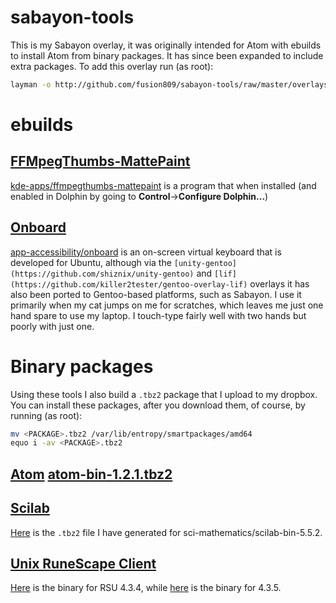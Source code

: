 # sabayon-tools
This is my Sabayon overlay, it was originally intended for Atom with ebuilds to install Atom from binary packages. It has since been expanded to include extra packages. To add this overlay run (as root):
```sh
layman -o http://github.com/fusion809/sabayon-tools/raw/master/overlays.xml -f -a sabayon-tools
```

# ebuilds
## [FFMpegThumbs-MattePaint](http://kde-apps.org/content/show.php/FFMpegThumbs-MattePaint?content=153902)
[kde-apps/ffmpegthumbs-mattepaint](https://github.com/fusion809/sabayon-tools/tree/master/kde-apps/ffmpegthumbs-mattepaint) is a program that when installed (and enabled in Dolphin by going to **Control**&rarr;**Configure Dolphin...**)

## [Onboard](https://launchpad.net/onboard)
[app-accessibility/onboard](https://github.com/fusion809/sabayon-tools/tree/master/app-accessibility/onboard) is an on-screen virtual keyboard that is developed for Ubuntu, although via the `[unity-gentoo](https://github.com/shiznix/unity-gentoo)` and `[lif](https://github.com/killer2tester/gentoo-overlay-lif)` overlays it has also been ported to Gentoo-based platforms, such as Sabayon. I use it primarily when my cat jumps on me for scratches, which leaves me just one hand spare to use my laptop. I touch-type fairly well with two hands but poorly with just one.

# Binary packages
Using these tools I also build a `.tbz2` package that I upload to my dropbox. You can install these packages, after you download them, of course, by running (as root):
```sh
mv <PACKAGE>.tbz2 /var/lib/entropy/smartpackages/amd64
equo i -av <PACKAGE>.tbz2
```

## [Atom](https://atom.io) [atom-bin-1.2.1.tbz2](https://www.dropbox.com/s/4odytfkx8u75qlj/app-editors%3Aatom-bin-1.2.1.3803900e2dd562e6c111293e5630cb36b2a53c3d~9999.tbz2?dl=1)

## [Scilab](http://www.scilab.org/)
[Here](https://www.dropbox.com/s/yvchmmmh7p9xr4t/sci-mathematics%3Ascilab-bin-5.5.2.5b475dc664c2b92996a1ea93d1d9311582acc19c~9999.tbz2?dl=1) is the `.tbz2` file I have generated for sci-mathematics/scilab-bin-5.5.2.

## [Unix RuneScape Client](https://github.com/HikariKnight/rsu-client)
[Here](https://www.dropbox.com/s/vs3j3928jj7mil4/games-rpg%3Aunix-runescape-client-4.3.4.2058d145e7f2676d8e00a98be6f6cae8665568b4~9999.tbz2?dl=1) is the binary for RSU 4.3.4, while [here](https://www.dropbox.com/s/kn5cgn9eu69sc2g/games-rpg%3Aunix-runescape-client-4.3.5.29eacce023501ebb137ffc45952095220e909dc4~9999.tbz2?dl=1) is the binary for 4.3.5.
